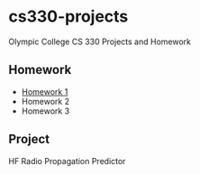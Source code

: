 # cs330-projects

Olympic College CS 330 Projects and Homework

## Homework

* [Homework 1](homework1/README.md)
* Homework 2
* Homework 3

## Project

HF Radio Propagation Predictor
